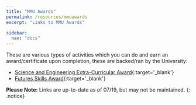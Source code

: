 ```yaml
---
title: "MMU Awards"
permalink: /resources/mmuawards
excerpt: "Links to MMU Awards"

sidebar:
  nav: "docs"
---
```


These are various types of activities which you can do and earn an award/certificate upon completion, these are backed/ran by the University:

*   [Science and Engineering Extra-Curricular Award](https://mmusseblog.wordpress.com/2017/04/28/science-and-engineering-extra-curricular-award/){:target='_blank'}
*   [Futures Skills Award](https://www2.mmu.ac.uk/careers/students/futures-skills-award/){:target='_blank'}



**Please Note:** Links are up-to-date as of 07/19, but may not be maintained. 
{: .notice}



